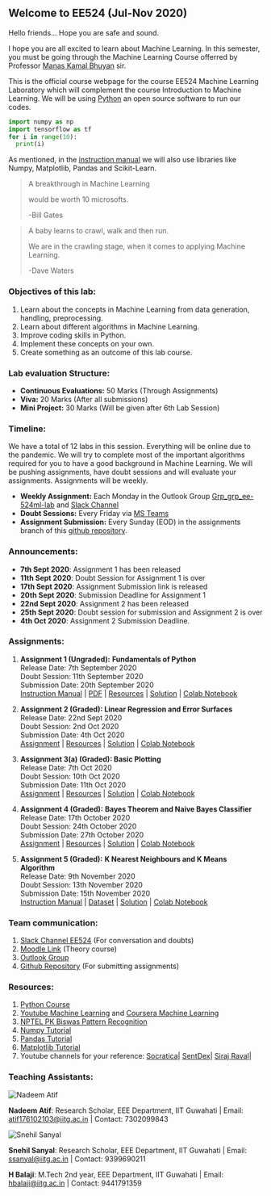 ## Welcome to EE524 (Jul-Nov 2020)
Hello friends... Hope you are safe and sound.

I hope you are all excited to learn about Machine Learning. In this semester, you must be going through the Machine Learning Course offerred by Professor [Manas Kamal Bhuyan](https://www.iitg.ac.in/mkb/) sir. 

This is the official course webpage for the course EE524 Machine Learning Laboratory which will complement the course Introduction to Machine Learning. We will be using [Python](https://www.python.org/) an open source software to run our codes.


```python
import numpy as np
import tensorflow as tf
for i in range(10):
  print(i)
```


As mentioned, in the [instruction manual](https://drive.google.com/file/d/1WB9rOMm190cqKGt-76TFDTX6vgbtsUts/view?usp=sharing) we will also use libraries like Numpy, Matplotlib, Pandas and Scikit-Learn.
> A breakthrough in Machine Learning 
>
> would be worth 10 microsofts. 
> 
> -Bill Gates 


> A baby learns to crawl, walk and then run.
>
> We are in the crawling stage, when it comes to applying Machine Learning.
> 
> -Dave Waters


### Objectives of this lab:
1. Learn about the concepts in Machine Learning from data generation, handling, preprocessing.
2. Learn about different algorithms in Machine Learning.
3. Improve coding skills in Python.
4. Implement these concepts on your own.
5. Create something as an outcome of this lab course.


### Lab evaluation Structure:
- **Continuous Evaluations:** 50 Marks (Through Assignments)
- **Viva:** 20 Marks (After all submissions)
- **Mini Project:** 30 Marks (Will be given after 6th Lab Session)


### Timeline:
We have a total of 12 labs in this session. Everything will be online due to the pandemic. We will try to complete most of the important algorithms required for you to have a good background in Machine Learning. We will be pushing assignments, have doubt sessions and will evaluate your assignments. Assignments will be weekly.


- **Weekly Assignment:** Each Monday in the Outlook Group [Grp_grp_ee-524ml-lab](https://iitgoffice.sharepoint.com/sites/Grp_grp_ee-524ml-lab) and [Slack Channel](https://app.slack.com/client/T01A6UP4R9Q)
- **Doubt Sessions:** Every Friday via [MS Teams](https://teams.microsoft.com/_#/school/conversations/General?threadId=19:a65717b18fe94e899fa357c2f8ace118@thread.tacv2&ctx=channel)
- **Assignment Submission:** Every Sunday (EOD) in the assignments branch of this [github repository](https://github.com/snehilsanyal/EE524/tree/assignments).
### Announcements:
- **7th Sept 2020**: Assignment 1 has been released
- **11th Sept 2020**: Doubt Session for Assignment 1 is over
- **17th Sept 2020**: Assignment Submission link is released
- **20th Sept 2020**: Submission Deadline for Assignment 1
- **22nd Sept 2020**: Assignment 2 has been released
- **25th Sept 2020**: Doubt session for submission and Assignment 2 is over
- **4th Oct 2020**: Assignment 2 Submission Deadline.  


### Assignments:

1. **Assignment 1 (Ungraded):**
**Fundamentals of Python**  
Release Date: 7th September 2020  
Doubt Session: 11th September 2020  
Submission Date: 20th September 2020  
[Instruction Manual](https://drive.google.com/file/d/1WB9rOMm190cqKGt-76TFDTX6vgbtsUts/view?usp=sharing) | [PDF](Assignments/Assignment_1.pdf) | [Resources]() | [Solution]() | [Colab Notebook]()

2. **Assignment 2 (Graded): Linear Regression and Error Surfaces**  
Release Date: 22nd Sept 2020  
Doubt Session: 2nd Oct 2020  
Submission Date: 4th Oct 2020  
[Assignment](Assignments/Assignment_2.pdf) | [Resources](https://machinelearningmastery.com/linear-regression-for-machine-learning/) | [Solution]() | [Colab Notebook]()


3. **Assignment 3(a) (Graded): Basic Plotting**  
Release Date: 7th Oct 2020  
Doubt Session: 10th Oct 2020  
Submission Date: 11th Oct 2020  
[Assignment](Assignments/Assignment_3a.pdf) | [Resources](https://www.tutorialspoint.com/matplotlib/matplotlib_simple_plot.htm) | [Solution]() | [Colab Notebook]()

4. **Assignment 4 (Graded):**
**Bayes Theorem and Naive Bayes Classifier**  
Release Date: 17th October 2020  
Doubt Session: 24th October 2020  
Submission Date: 27th October 2020  
[Assignment](Assignments/Assignment_4.pdf) | [Resources]() | [Solution]() | [Colab Notebook]()

5. **Assignment 5 (Graded):**
**K Nearest Neighbours and K Means Algorithm**  
Release Date: 9th November 2020  
Doubt Session: 13th November 2020  
Submission Date: 15th November 2020  
[Instruction Manual](Assignments/Assignment_5.pdf) | [Dataset](Assignments/dataset.csv) | [Solution]() | [Colab Notebook]()


### Team communication:
1. [Slack Channel EE524](https://app.slack.com/client/T01A6UP4R9Q) (For conversation and doubts)
2. [Moodle Link](https://www.iitg.ac.in/moodle/course/view.php?id=790) (Theory course)
3. [Outlook Group](https://iitgoffice.sharepoint.com/sites/Grp_grp_ee-524ml-lab)
4. [Github Repository](https://github.com/snehilsanyal/EE524/tree/assignments) (For submitting assignments)


### Resources:
1. [Python Course](https://www.youtube.com/watch?v=oVp1vrfL_w4&list=PLQVvvaa0QuDe8XSftW-RAxdo6OmaeL85M)
2. [Youtube Machine Learning](https://www.youtube.com/watch?v=PPLop4L2eGk&list=PLLssT5z_DsK-h9vYZkQkYNWcItqhlRJLN) and [Coursera Machine Learning](https://www.coursera.org/learn/machine-learning)
3. [NPTEL PK Biswas Pattern Recognition](https://www.youtube.com/watch?v=U5xsX2ersHQ&list=PLbRMhDVUMngcx-ATexXZH_-u1wsIGIiyS)
4. [Numpy Tutorial](https://www.youtube.com/watch?v=QUT1VHiLmmI)
5. [Pandas Tutorial](https://www.youtube.com/watch?v=yzIMircGU5I&list=PL5-da3qGB5ICCsgW1MxlZ0Hq8LL5U3u9y)
6. [Matplotlib Tutorial](https://www.youtube.com/watch?v=q7Bo_J8x_dw&list=PLQVvvaa0QuDfefDfXb9Yf0la1fPDKluPF)
7. Youtube channels for your reference:
 [Socratica](https://www.youtube.com/user/SocraticaStudios)|
 [SentDex](https://www.youtube.com/user/sentdex)|
 [Siraj Raval](https://www.youtube.com/channel/UCWN3xxRkmTPmbKwht9FuE5A)|
 

### Teaching Assistants:
![Nadeem Atif](https://www.iitg.ac.in/mkb/wp-content/uploads/2019/07/Atif.png)

**Nadeem Atif**: 
Research Scholar, 
EEE Department, IIT Guwahati |
Email: atif176102103@iitg.ac.in |
Contact: 7302099843

![Snehil Sanyal](https://media-exp1.licdn.com/dms/image/C4E03AQGWGKkj-EB8kg/profile-displayphoto-shrink_400_400/0?e=1605744000&v=beta&t=URObe58D2gszuqDR3JwmBpUJ21WJoCb2bhZdpaHbv_k)

**Snehil Sanyal**:
Research Scholar,
EEE Department, IIT Guwahati |
Email: ssanyal@iitg.ac.in |
Contact: 9399690211 

**H Balaji**:
M.Tech 2nd year,
EEE Department, IIT Guwahati |
Email: hbalaji@iitg.ac.in |
Contact: 9441791359
